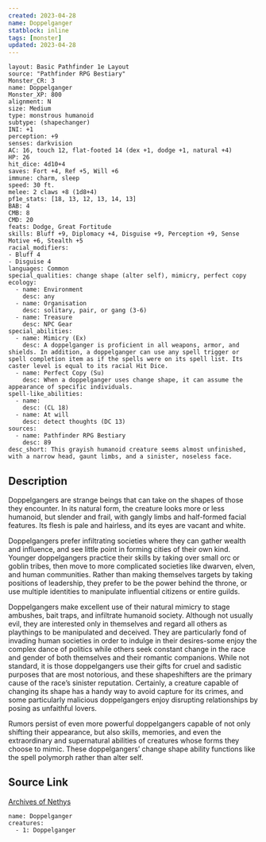 ```yaml
---
created: 2023-04-28
name: Doppelganger
statblock: inline
tags: [monster]
updated: 2023-04-28
---
```

```statblock
layout: Basic Pathfinder 1e Layout
source: "Pathfinder RPG Bestiary"
Monster_CR: 3
name: Doppelganger
Monster_XP: 800
alignment: N
size: Medium
type: monstrous humanoid
subtype: (shapechanger)
INI: +1
perception: +9
senses: darkvision
AC: 16, touch 12, flat-footed 14 (dex +1, dodge +1, natural +4)
HP: 26
hit_dice: 4d10+4
saves: Fort +4, Ref +5, Will +6
immune: charm, sleep
speed: 30 ft.
melee: 2 claws +8 (1d8+4)
pf1e_stats: [18, 13, 12, 13, 14, 13]
BAB: 4
CMB: 8
CMD: 20
feats: Dodge, Great Fortitude
skills: Bluff +9, Diplomacy +4, Disguise +9, Perception +9, Sense Motive +6, Stealth +5
racial_modifiers:
- Bluff 4
- Disguise 4
languages: Common
special_qualities: change shape (alter self), mimicry, perfect copy
ecology:
  - name: Environment
    desc: any
  - name: Organisation
    desc: solitary, pair, or gang (3-6)
  - name: Treasure
    desc: NPC Gear
special_abilities:
  - name: Mimicry (Ex)
    desc: A doppelganger is proficient in all weapons, armor, and shields. In addition, a doppelganger can use any spell trigger or spell completion item as if the spells were on its spell list. Its caster level is equal to its racial Hit Dice.
  - name: Perfect Copy (Su)
    desc: When a doppelganger uses change shape, it can assume the appearance of specific individuals.
spell-like_abilities:
  - name:
    desc: (CL 18)
  - name: At will
    desc: detect thoughts (DC 13)
sources:
  - name: Pathfinder RPG Bestiary
    desc: 89
desc_short: This grayish humanoid creature seems almost unfinished, with a narrow head, gaunt limbs, and a sinister, noseless face.
```
## Description
Doppelgangers are strange beings that can take on the shapes of those they encounter. In its natural form, the creature looks more or less humanoid, but slender and frail, with gangly limbs and half-formed facial features. Its flesh is pale and hairless, and its eyes are vacant and white.

Doppelgangers prefer infiltrating societies where they can gather wealth and influence, and see little point in forming cities of their own kind. Younger doppelgangers practice their skills by taking over small orc or goblin tribes, then move to more complicated societies like dwarven, elven, and human communities. Rather than making themselves targets by taking positions of leadership, they prefer to be the power behind the throne, or use multiple identities to manipulate influential citizens or entire guilds.

Doppelgangers make excellent use of their natural mimicry to stage ambushes, bait traps, and infiltrate humanoid society. Although not usually evil, they are interested only in themselves and regard all others as playthings to be manipulated and deceived. They are particularly fond of invading human societies in order to indulge in their desires-some enjoy the complex dance of politics while others seek constant change in the race and gender of both themselves and their romantic companions. While not standard, it is those doppelgangers use their gifts for cruel and sadistic purposes that are most notorious, and these shapeshifters are the primary cause of the race’s sinister reputation. Certainly, a creature capable of changing its shape has a handy way to avoid capture for its crimes, and some particularly malicious doppelgangers enjoy disrupting relationships by posing as unfaithful lovers.

Rumors persist of even more powerful doppelgangers capable of not only shifting their appearance, but also skills, memories, and even the extraordinary and supernatural abilities of creatures whose forms they choose to mimic. These doppelgangers’ change shape ability functions like the spell polymorph rather than alter self.
## Source Link
[Archives of Nethys](https://aonprd.com/MonsterDisplay.aspx?ItemName=Doppelganger)
```encounter-table
name: Doppelganger
creatures:
  - 1: Doppelganger
```
